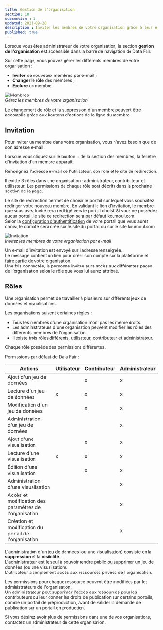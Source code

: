 ```yaml
---
title: Gestion de l'organisation
section: 10
subsection : 1
updated: 2021-09-20
description : Inviter les membres de votre organisation grâce à leur e-mail.
published: true
---
```


Lorsque vous êtes administrateur de votre organisation, la section **gestion de l'organisation** est accessible dans la barre de navigation de Data&nbsp;Fair.

Sur cette page, vous pouvez gérer les différents membres de votre organisation&nbsp;:
* **Inviter** de nouveaux membres par e-mail&nbsp;;
* **Changer le rôle** des membres&nbsp;;
* **Exclure** un membre.

![Membres](./images/user-guide-backoffice/orga-membres.jpg)  
*Gérez les membres de votre organisation*

Le changement de rôle et la suppression d'un membre peuvent être accomplis grâce aux boutons d'actions de la ligne du membre.

## Invitation

Pour inviter un membre dans votre organisation, vous n'avez besoin que de son adresse e-mail.

Lorsque vous cliquez sur le bouton + de la section des membres, la fenêtre d'invitation d'un membre apparaît.

Renseignez l'adresse e-mail de l'utilisateur, son rôle et le site de redirection.

Il existe 3 rôles dans une organisation : administrateur, contributeur et utilisateur. Les permissions de chaque rôle sont décrits dans la prochaine section de la page.

Le site de redirection permet de choisir le portail sur lequel vous souhaitez rediriger votre nouveau membre.
En validant le lien d'invitation, le membre que vous avez invité sera redirigé vers le portail choisi. Si vous ne possédez aucun portail, le site de redirection sera par défaut koumoul.com.  
Selon la [configuration d'authentification](./user-guide-backoffice/authentication-config) de votre portail que vous aurez choisi, le compte sera créé sur le site du portail ou sur le site koumoul.com

![Invitation](./images/user-guide-backoffice/orga-invitation.jpg)  
*Invitez les membres de votre organisation par e-mail*

Un e-mail d'invitation est envoyé sur l'adresse renseignée.  
Le message contient un lien pour créer son compte sur la plateforme et faire partie de votre organisation.  
Une fois connectée, la personne invitée aura accès aux différentes pages de l'organisation selon le rôle que vous lui aurez attribué.  


## Rôles

Une organisation permet de travailler à plusieurs sur différents jeux de données et visualisations.  

Les organisations suivent certaines règles&nbsp;:
* Tous les membres d'une organisation n'ont pas les même droits.  
* Les administrateurs d'une organisation peuvent modifier les rôles des différents membres de l'organisation.  
* Il existe trois rôles différents, utilisateur, contributeur et administrateur.  

<p>
</p>

Chaque rôle possède des permissions différentes.  

Permissions par défaut de Data&nbsp;Fair&nbsp;:

| Actions | Utilisateur | Contributeur | Administrateur |
| ----- | ---- | ---- | ---- |
| Ajout d'un jeu de données | | x | x |
| Lecture d'un jeu de données | x | x | x |
| Modification d'un jeu de données |  | x | x |
| Administration d'un jeu de données | |  | x |
| Ajout d'une visualisation | | x | x |
| Lecture d'une visualisation | x | x | x |
| Édition d'une visualisation |  | x | x |
| Administration d'une visualisation | |  | x |
| Accès et modification des paramètres de l'organisation|  |  | x |
| Création et modification du portail de l'organisation |  |  | x |


L'administration d'un jeu de données (ou une visualisation) consiste en la **suppression** et la **visibilité**.  
L'administrateur est le seul à pouvoir rendre public ou supprimer un jeu de données (ou une visualisation).  
L'utilisateur a simplement accès aux ressources privées de l'organisation.  

Les permissions pour chaque ressource peuvent être modifiées par les administrateurs de l'organisation.  
Un administrateur peut supprimer l'accès aux ressources pour les contributeurs ou leur donner les droits de publication sur certains portails, comme un portail de préproduction, avant de valider la demande de publication sur un portail en production.

Si vous désirez avoir plus de permissions dans une de vos organisations, contactez un administrateur de cette organisation.
